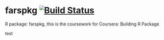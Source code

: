 # farspkg [![Build Status](https://travis-ci.org/mandyhee/farspkg.svg?branch=master)](https://travis-ci.org/mandyhee/farspkg)
R package: farspkg, this is the coursework for Coursera: Building R Package


test
